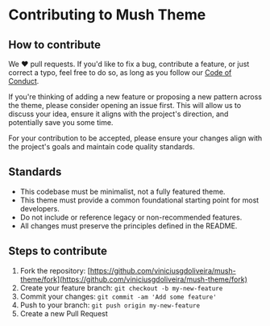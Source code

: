 # Contributing to Mush Theme

## How to contribute

We ❤️ pull requests. If you'd like to fix a bug, contribute a feature, or just correct a typo, feel free to do so, as long as you follow our [Code of Conduct](./CODE_OF_CONDUCT.md).

If you're thinking of adding a new feature or proposing a new pattern across the theme, please consider opening an issue first. This will allow us to discuss your idea, ensure it aligns with the project's direction, and potentially save you some time.

For your contribution to be accepted, please ensure your changes align with the project's goals and maintain code quality standards.

## Standards

* This codebase must be minimalist, not a fully featured theme.
* This theme must provide a common foundational starting point for most developers.
* Do not include or reference legacy or non-recommended features.
* All changes must preserve the principles defined in the README.

## Steps to contribute

1. Fork the repository: [https://github.com/viniciusgdoliveira/mush-theme/fork](https://github.com/viniciusgdoliveira/mush-theme/fork)
2. Create your feature branch: `git checkout -b my-new-feature`
3. Commit your changes: `git commit -am 'Add some feature'`
4. Push to your branch: `git push origin my-new-feature`
5. Create a new Pull Request
